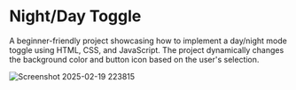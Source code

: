 

# Night/Day Toggle

A beginner-friendly project showcasing how to implement a day/night mode toggle using HTML, CSS, and JavaScript. 
The project dynamically changes the background color and button icon based on the user's selection.

![Screenshot 2025-02-19 223815](https://github.com/user-attachments/assets/203b4817-c3a8-4c25-a957-f5b03b7b2221)



	






